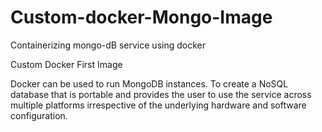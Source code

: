 # Custom-docker-Mongo-Image
Containerizing mongo-dB service using docker

Custom Docker First Image

Docker can be used to run MongoDB instances. To create a NoSQL database that is portable
and provides the user to use the service across multiple platforms irrespective of the 
underlying hardware and software configuration.
